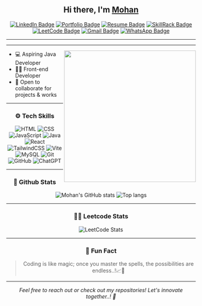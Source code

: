 <h2 align="center"> Hi there, I'm <a href="https://www.linkedin.com/in/m-dinesh-d30/">Mohan</a> </h2>
<div align="center">
  
[![LinkedIn Badge](https://img.shields.io/badge/-LinkedIn-0e76a8?style=flat&logo=linkedin&logoColor=white)](https://www.linkedin.com/in/mohanmohan?lipi=urn%3Ali%3Apage%3Ad_flagship3_profile_view_base_contact_details%3BMm3fNTIcTsaCwjA6CCFiOQ%3D%3D)
[![Portfolio Badge](https://img.shields.io/badge/-Portfolio-1abc9c?style=flat&logo=google-chrome&logoColor=white)]()
[![Resume Badge](https://img.shields.io/badge/-Resume-34495e?style=flat&logo=adobe-acrobat-reader&logoColor=white)]()
[![SkillRack Badge](https://img.shields.io/badge/-SkillRack-blue?style=flat&logo=codeforces&logoColor=white)]() 
[![LeetCode Badge](https://img.shields.io/badge/-LeetCode-FFA116?style=flat&logo=leetcode&logoColor=black)]()
[![Gmail Badge](https://img.shields.io/badge/-Mail-red?style=flat&logo=gmail&logoColor=white)](mailto:mohan993467@gmail.com)
[![WhatsApp Badge](https://img.shields.io/badge/-WhatsApp-25D366?style=flat&logo=whatsapp&logoColor=white)](https://wa.me/917448608862)


</div>

------------------------------------------------------------------------------------------------------------------------------------------------------------------------------
<hr >
  <img src="https://raw.githubusercontent.com/sanjay-kv/sanjay-kv/main/Assets/illustration.png" min-width="300px" max-width="300px" width="350px" align="right">


- 💻 Aspiring Java Developer
- 👨‍💻 Front-end Developer 
- 🤝 Open to collaborate for projects & works








<hr>


<div align="center">
  <h3>⚙️ Tech Skills</h3>
  
![HTML](https://img.shields.io/badge/-HTML5-E34F26?logo=html5&logoColor=white)  ![CSS](https://img.shields.io/badge/-CSS3-1572B6?logo=css3&logoColor=white) ![JavaScript](https://img.shields.io/badge/-JavaScript-F7DF1E?logo=javascript&logoColor=black)   ![Java](https://img.shields.io/badge/-Java-007396?logo=java&logoColor=white) ![React](https://img.shields.io/badge/-React-61DAFB?logo=react&logoColor=black)  ![TailwindCSS](https://img.shields.io/badge/-Tailwind_CSS-38B2AC?logo=tailwindcss&logoColor=white) ![Vite](https://img.shields.io/badge/-Vite-646CFF?logo=vite&logoColor=white)  ![MySQL](https://img.shields.io/badge/-MySQL-4479A1?logo=mysql&logoColor=white) ![Git](https://img.shields.io/badge/-Git-F05032?logo=git&logoColor=white)  ![GitHub](https://img.shields.io/badge/-GitHub-181717?logo=github&logoColor=white) ![ChatGPT](https://img.shields.io/badge/-ChatGPT-00A67E?logo=openai&logoColor=white)

<hr>

<div align="center">
  <h3>🤖 Github Stats</h3>
  
![Mohan's GitHub stats](https://github-readme-stats.vercel.app/api?username=mohan99346&theme)
<img alt="Top langs" src="https://github-readme-stats.vercel.app/api/top-langs/?username=mohan99346&layout=compact&&langs_count=8"/>

<hr>

<div align="center">
  <h3>👨‍💻 Leetcode Stats</h3>


 ![LeetCode Stats](https://leetcard.jacoblin.cool/mohan7013?theme=dark&font=Marcellus&ext=heatmap)

<hr>

<div align="center">
  <h3>💬 Fun Fact</h3>

> Coding is like magic; once you master the spells, the possibilities are endless..!📈🌟

---

<div align="center">
  <em>Feel free to reach out or check out my repositories! Let's innovate together..! 🚀</em>
</div>
